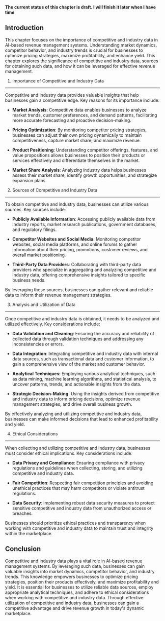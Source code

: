**The current status of this chapter is draft. I will finish it later when I have time**

Introduction
------------

This chapter focuses on the importance of competitive and industry data in AI-based revenue management systems. Understanding market dynamics, competitor behavior, and industry trends is crucial for businesses to optimize pricing strategies, maximize profitability, and enhance yield. This chapter explores the significance of competitive and industry data, sources for obtaining such data, and how it can be leveraged for effective revenue management.

1. Importance of Competitive and Industry Data
----------------------------------------------

Competitive and industry data provides valuable insights that help businesses gain a competitive edge. Key reasons for its importance include:

* **Market Analysis**: Competitive data enables businesses to analyze market trends, customer preferences, and demand patterns, facilitating more accurate forecasting and proactive decision-making.

* **Pricing Optimization**: By monitoring competitor pricing strategies, businesses can adjust their own pricing dynamically to maintain competitiveness, capture market share, and maximize revenue.

* **Product Positioning**: Understanding competitor offerings, features, and value propositions allows businesses to position their products or services effectively and differentiate themselves in the market.

* **Market Share Analysis**: Analyzing industry data helps businesses assess their market share, identify growth opportunities, and strategize expansion plans.

2. Sources of Competitive and Industry Data
-------------------------------------------

To obtain competitive and industry data, businesses can utilize various sources. Key sources include:

* **Publicly Available Information**: Accessing publicly available data from industry reports, market research publications, government databases, and regulatory filings.

* **Competitor Websites and Social Media**: Monitoring competitor websites, social media platforms, and online forums to gather information about their pricing, promotions, customer reviews, and overall market positioning.

* **Third-Party Data Providers**: Collaborating with third-party data providers who specialize in aggregating and analyzing competitive and industry data, offering comprehensive insights tailored to specific business needs.

By leveraging these sources, businesses can gather relevant and reliable data to inform their revenue management strategies.

3. Analysis and Utilization of Data
-----------------------------------

Once competitive and industry data is obtained, it needs to be analyzed and utilized effectively. Key considerations include:

* **Data Validation and Cleaning**: Ensuring the accuracy and reliability of collected data through validation techniques and addressing any inconsistencies or errors.

* **Data Integration**: Integrating competitive and industry data with internal data sources, such as transactional data and customer information, to gain a comprehensive view of the market and customer behavior.

* **Analytical Techniques**: Employing various analytical techniques, such as data mining, machine learning algorithms, and statistical analysis, to uncover patterns, trends, and actionable insights from the data.

* **Strategic Decision-Making**: Using the insights derived from competitive and industry data to inform pricing decisions, optimize revenue management strategies, and drive overall business growth.

By effectively analyzing and utilizing competitive and industry data, businesses can make informed decisions that lead to enhanced profitability and yield.

4. Ethical Considerations
-------------------------

When collecting and utilizing competitive and industry data, businesses must consider ethical implications. Key considerations include:

* **Data Privacy and Compliance**: Ensuring compliance with privacy regulations and guidelines when collecting, storing, and utilizing competitive and industry data.

* **Fair Competition**: Respecting fair competition principles and avoiding unethical practices that may harm competitors or violate antitrust regulations.

* **Data Security**: Implementing robust data security measures to protect sensitive competitive and industry data from unauthorized access or breaches.

Businesses should prioritize ethical practices and transparency when working with competitive and industry data to maintain trust and integrity within the marketplace.

Conclusion
----------

Competitive and industry data plays a vital role in AI-based revenue management systems. By leveraging such data, businesses can gain valuable insights into market dynamics, competitor behavior, and industry trends. This knowledge empowers businesses to optimize pricing strategies, position their products effectively, and maximize profitability and yield. It is essential for businesses to utilize reliable data sources, employ appropriate analytical techniques, and adhere to ethical considerations when working with competitive and industry data. Through effective utilization of competitive and industry data, businesses can gain a competitive advantage and drive revenue growth in today's dynamic marketplace.
